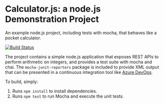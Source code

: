Calculator.js: a node.js Demonstration Project
==============================================
An example node.js project, including tests with mocha, that behaves like
a pocket calculator.

[![Build Status](https://dev.azure.com/narisarm/Integrating%20External%20Source%20Control%20with%20Azure%20Pipelines/_apis/build/status/NarisaraOuu.calculator?branchName=master)](https://dev.azure.com/narisarm/Integrating%20External%20Source%20Control%20with%20Azure%20Pipelines/_build/latest?definitionId=23&branchName=master)

The project contains a simple node.js application that exposes REST APIs
to perform arithmetic on integers, and provides a test suite with mocha
and chai.  The `mocha-junit-reporters` package is included to provide XML
output that can be presented in a continuous integration tool like
[Azure DevOps](https://azure.com/devops).

To build, simply:

1. Runs `npm install` to install dependencies.
2. Runs `npm test` to run Mocha and execute the unit tests.

